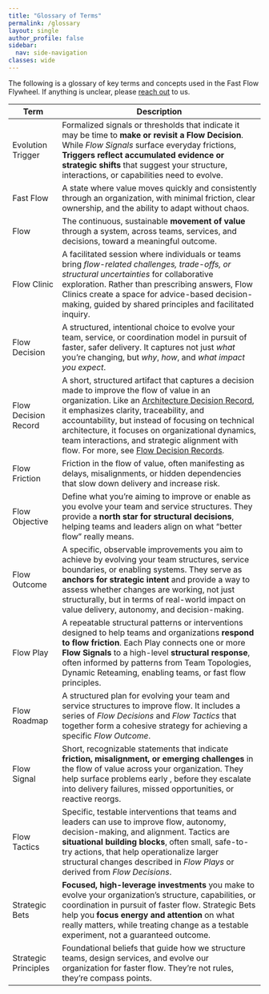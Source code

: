 ```yaml
---
title: "Glossary of Terms"
permalink: /glossary
layout: single
author_profile: false
sidebar:
  nav: side-navigation
classes: wide
---
```


The following is a glossary of key terms and concepts used in the Fast Flow Flywheel. If anything is unclear, please [reach out](/contact) to us.

| Term     | Description     |
|---------- |--------- |
| Evolution Trigger | Formalized signals or thresholds that indicate it may be time to **make or revisit a Flow Decision**. While *Flow Signals* surface everyday frictions, **Triggers reflect accumulated evidence or strategic shifts** that suggest your structure, interactions, or capabilities need to evolve. |
| Fast Flow | A state where value moves quickly and consistently through an organization, with minimal friction, clear ownership, and the ability to adapt without chaos. |
| Flow | The continuous, sustainable **movement of value** through a system, across teams, services, and decisions, toward a meaningful outcome. |
| Flow Clinic | A facilitated session where individuals or teams bring *flow-related challenges, trade-offs, or structural uncertainties* for collaborative exploration. Rather than prescribing answers, Flow Clinics create a space for advice-based decision-making, guided by shared principles and facilitated inquiry.|
| Flow Decision | A structured, intentional choice to evolve your team, service, or coordination model in pursuit of faster, safer delivery. It captures not just *what* you’re changing, but *why*, *how*, and *what impact you expect*. |
| Flow Decision Record | A short, structured artifact that captures a decision made to improve the flow of value in an organization. Like an [Architecture Decision Record](https://adr.github.io/), it emphasizes clarity, traceability, and accountability, but instead of focusing on technical architecture, it focuses on organizational dynamics, team interactions, and strategic alignment with flow. For more, see [Flow Decision Records](https://flowdecisionrecords.com). |
| Flow Friction | Friction in the flow of value, often manifesting as delays, misalignments, or hidden dependencies that slow down delivery and increase risk. |
| Flow Objective | Define what you’re aiming to improve or enable as you evolve your team and service structures. They provide a **north star for structural decisions**, helping teams and leaders align on what “better flow” really means. |
| Flow Outcome | A specific, observable improvements you aim to achieve by evolving your team structures, service boundaries, or enabling systems. They serve as **anchors for strategic intent** and provide a way to assess whether changes are working, not just structurally, but in terms of real-world impact on value delivery, autonomy, and decision-making. |
| Flow Play | A repeatable structural patterns or interventions designed to help teams and organizations **respond to flow friction**. Each Play connects one or more **Flow Signals** to a high-level **structural response**,  often informed by patterns from Team Topologies, Dynamic Reteaming, enabling teams, or fast flow principles. |
| Flow Roadmap | A structured plan for evolving your team and service structures to improve flow. It includes a series of *Flow Decisions* and *Flow Tactics* that together form a cohesive strategy for achieving a specific *Flow Outcome*. |
| Flow Signal | Short, recognizable statements that indicate **friction, misalignment, or emerging challenges** in the flow of value across your organization. They help surface problems early ,  before they escalate into delivery failures, missed opportunities, or reactive reorgs. |
| Flow Tactics | Specific, testable interventions that teams and leaders can use to improve flow, autonomy, decision-making, and alignment. Tactics are **situational building blocks**, often small, safe-to-try actions, that help operationalize larger structural changes described in *Flow Plays* or derived from *Flow Decisions*. |
| Strategic Bets | **Focused, high-leverage investments** you make to evolve your organization’s structure, capabilities, or coordination in pursuit of faster flow. Strategic Bets help you **focus energy and attention** on what really matters, while treating change as a testable experiment, not a guaranteed outcome.|
| Strategic Principles | Foundational beliefs that guide how we structure teams, design services, and evolve our organization for faster flow. They’re not rules, they’re compass points. |
